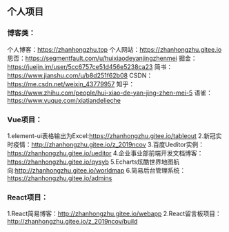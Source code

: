 ## 个人项目

###  博客类：

个人博客：https://zhanhongzhu.top
个人网站：https://zhanhongzhu.gitee.io
思否：https://segmentfault.com/u/huixiaodeyanjingzhenmei
掘金：https://juejin.im/user/5cc6757ce51d456e5238ca23
简书：https://www.jianshu.com/u/b8d251f62b08
CSDN：https://me.csdn.net/weixin_43779957
知乎：https://www.zhihu.com/people/hui-xiao-de-yan-jing-zhen-mei-5
语雀：https://www.yuque.com/xiatiandelieche

### Vue项目：
1.element-ui表格输出为Excel:https://zhanhongzhu.gitee.io/tableout
2.新冠实时疫情：http://zhanhongzhu.gitee.io/z_2019ncov
3.百度Ueditor实例：https://zhanhongzhu.gitee.io/ueditor
4.企业事业部前端开发文档博客：https://zhanhongzhu.gitee.io/qysyb
5.Echarts炫酷世界地图航向:http://zhanhongzhu.gitee.io/worldmap
6.简易后台管理系统：https://zhanhongzhu.gitee.io/admins

### React项目：
1.React简易博客：http://zhanhongzhu.gitee.io/webapp
2.React留言板项目：http://zhanhongzhu.gitee.io/z_2019ncov/build
